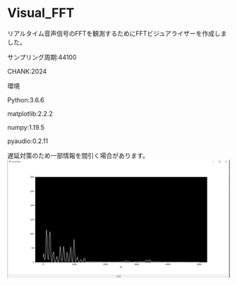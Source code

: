 # Visual_FFT

リアルタイム音声信号のFFTを観測するためにFFTビジュアライザーを作成しました。

サンプリング周期:44100

CHANK:2024

環境

Python:3.6.6

matplotlib:2.2.2

numpy:1.19.5

pyaudio:0.2.11

遅延対策のため一部情報を間引く場合があります。
![sample](./fft.JPG)
